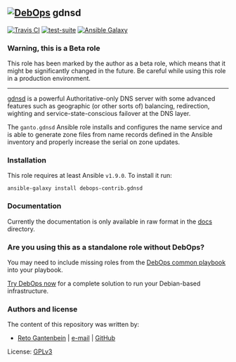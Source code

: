 ## [![DebOps](https://debops.org/images/debops-small.png)](https://debops.org) gdnsd

[![Travis CI](http://img.shields.io/travis/debops-contrib/ansible-gdnsd.svg?style=flat)](https://travis-ci.org/debops-contrib/ansible-gdnsd)
[![test-suite](http://img.shields.io/badge/test--suite-ansible--gdnsd-blue.svg?style=flat)](https://github.com/ganto/debops-test-suite/tree/master/ansible-gdnsd/)
[![Ansible Galaxy](https://img.shields.io/badge/galaxy-debops--contrib.gdnsd-660198.svg?style=flat)](https://galaxy.ansible.com/debops-contrib/gdnsd)

### Warning, this is a Beta role

This role has been marked by the author as a beta role, which means that it
might be significantly changed in the future. Be careful while using this role
in a production environment.

***

[gdnsd](http://gdnsd.org/) is a powerful Authoritative-only DNS server with
some advanced features such as geographic (or other sorts of) balancing,
redirection, wighting and service-state-conscious failover at the DNS layer.

The `ganto.gdnsd` Ansible role installs and configures the name service and
is able to generate zone files from name records defined in the Ansible
inventory and properly increase the serial on zone updates.


### Installation

This role requires at least Ansible `v1.9.0`. To install it run:

```Shell
ansible-galaxy install debops-contrib.gdnsd
```


### Documentation

Currently the documentation is only available in raw format in the
[docs](/docs/) directory.


### Are you using this as a standalone role without DebOps?

You may need to include missing roles from the [DebOps common
playbook](https://github.com/debops/debops-playbooks/blob/master/playbooks/common.yml)
into your playbook.

[Try DebOps now](https://debops.org/) for a complete solution to run your Debian-based infrastructure.


### Authors and license

The content of this repository was written by:

- [Reto Gantenbein](https://linuxmonk.ch/) | [e-mail](mailto:reto.gantenbein@linuxmonk.ch) | [GitHub](https://github.com/ganto)

License: [GPLv3](https://tldrlegal.com/license/gnu-general-public-license-v3-%28gpl-3%29)

